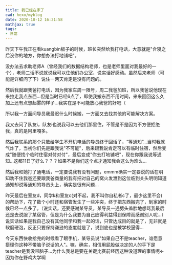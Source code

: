 ```yaml
---
title: 我已经在家了
cwd: hexo/myblog
date: 2020-10-12 16:31:58
mathjax: true
tags:
- 日常
---
```


昨天下午我正在看kuangbin板子的时候，班长突然给我打电话，大意就是"合寝之后没你的地方，你想办法打地铺吧"。

没办法去求助老师A（曾经我们的数据结构老师，也是老师里面对我最好的一个），老师二话不说就说我可以住他们办公室，说实话好感动。虽然后来老师（可能是详细问了下）说住一两天肯定是没有问题的。

然后我就跟我爸打电话，因为我家车周一限号，周二我爸加班，所以我爸说他现在来拉走我点东西...但是当时已经6点了，即使我搬东西不用时间，来来回回这么久加上还有点想起雾的样子...我实在是不可能放心我爸的好吧（

所以我一方面问导员我最迟什么时候搬，一方面又去找其他的可能解决方案。

我又去问了队友i，队友i也说我可以去他们那里住，不管是不是因为不方便拒绝我，真的是阿里嘎多。

然后我联系的那个只敢给学生不开机电话的导员终于回话了，“等通知”...当时我就气炸了，当初你们先是跟我说"不可能"，后来跟我说肯定可以有临时住宿，然后变成"随便找个临时住宿对付对付"，最后变成"你去打地铺吧"，现在你跟我说等通知...这都11日了好么？？？如果不是你们这个点才通知我会这么为难么...

然后我和她打了通电话，一定要说我有没有问题，emmm确实一定要说的话在明知劝不住我爸还要跟我爸商量的我有把对自己的窝火发泄到这位临到关头明明知道通知却说等通知的导员头上，确实是很有问题...

昨天最后在室友d，同学k和室友c\(对不起，我不叫你自私者c了，最少这里不会\)的帮助下，花了数个小时还和宿管发生了一些冲突，终于把东西搬完了，到家的时候已经一点多了。（说实话，还要感谢某导员，某导员一通劈头盖脸地想骂我最后还是去说服了某宿管，但是为什么我要为自己应得利益得到保障而感谢别人呢...）说实话如果是我自己没有其他同学和我一起的话，只管达成目的就是了，无非就是软磨硬泡，反正只要保持谦逊的态度就是了，说到底也是被学校逼得...

今天东西快收拾完的时候看了眼手机，某导员说"如果自己不是teacher，谁愿意搭理你这种不带脑子说话的人"。嘛，确实，相信用屁股做决定的人的手下是teacher是我没带脑子...为什么我总是要在关键比赛前经历这种没道理的事情呢$\leftarrow$因为你在野鸡大学啊


